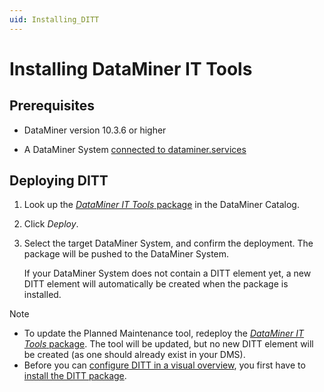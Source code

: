 ```yaml
---
uid: Installing_DITT
---
```


# Installing DataMiner IT Tools

## Prerequisites

- DataMiner version 10.3.6 or higher

- A DataMiner System [connected to dataminer.services](xref:Connecting_your_DataMiner_System_to_the_cloud)

## Deploying DITT

1. Look up the [*DataMiner IT Tools* package](https://catalog.dataminer.services/details/package/5959) in the DataMiner Catalog.

1. Click *Deploy*.

1. Select the target DataMiner System, and confirm the deployment. The package will be pushed to the DataMiner System.

   If your DataMiner System does not contain a DITT element yet, a new DITT element will automatically be created when the package is installed.

> [!NOTE]
>
> - To update the Planned Maintenance tool, redeploy the [*DataMiner IT Tools* package](https://catalog.dataminer.services/details/package/5959). The tool will be updated, but no new DITT element will be created (as one should already exist in your DMS).
> - Before you can [configure DITT in a visual overview](xref:Working_With_DITT), you first have to [install the DITT package](xref:Installing_DITT).
